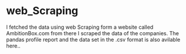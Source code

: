 # web_Scraping
I fetched the data using web Scraping form a website called AmbitionBox.com from there I scraped the  data of the  companies.
The pandas profile report and the data set in the .csv format is also avilable here..
